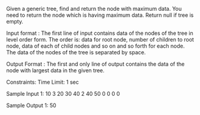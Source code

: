 Given a generic tree, find and return the node with maximum data. You need to return the node which is having maximum data.
Return null if tree is empty.

Input format :
The first line of input contains data of the nodes of the tree in level order form. The order is: data for root node, number of children to root node, data of each of child nodes and so on and so forth for each node. The data of the nodes of the tree is separated by space.

Output Format :
The first and only line of output contains the data of the node with largest data in the given tree.

Constraints:
Time Limit: 1 sec

Sample Input 1:
10 3 20 30 40 2 40 50 0 0 0 0 

Sample Output 1:
50
